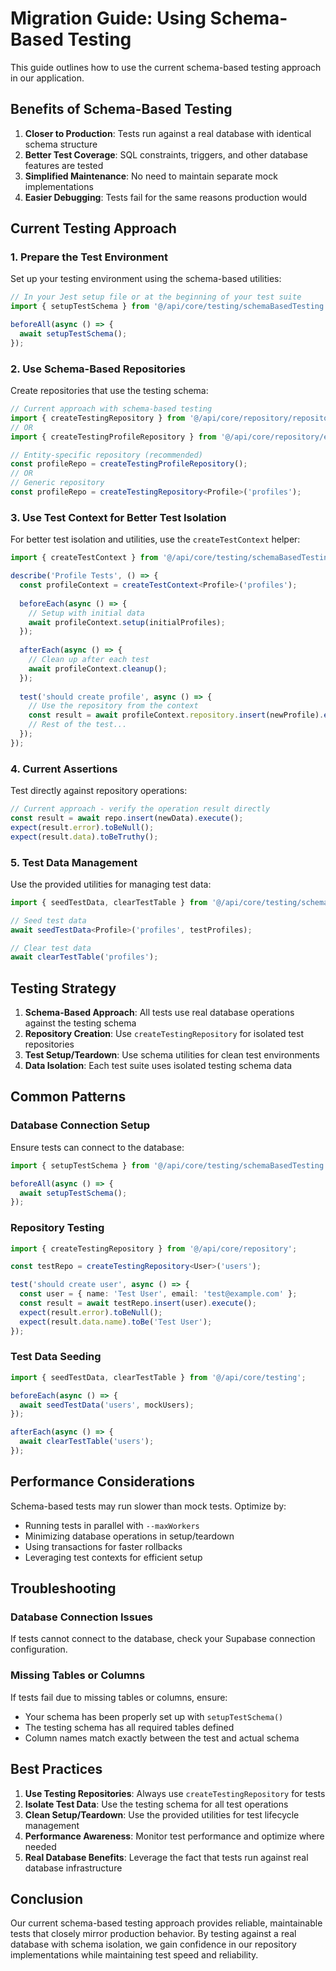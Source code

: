# Migration Guide: Using Schema-Based Testing

This guide outlines how to use the current schema-based testing approach in our application.

## Benefits of Schema-Based Testing

1. **Closer to Production**: Tests run against a real database with identical schema structure
2. **Better Test Coverage**: SQL constraints, triggers, and other database features are tested
3. **Simplified Maintenance**: No need to maintain separate mock implementations
4. **Easier Debugging**: Tests fail for the same reasons production would

## Current Testing Approach

### 1. Prepare the Test Environment

Set up your testing environment using the schema-based utilities:

```typescript
// In your Jest setup file or at the beginning of your test suite
import { setupTestSchema } from '@/api/core/testing/schemaBasedTesting';

beforeAll(async () => {
  await setupTestSchema();
});
```

### 2. Use Schema-Based Repositories

Create repositories that use the testing schema:

```typescript
// Current approach with schema-based testing
import { createTestingRepository } from '@/api/core/repository/repositoryFactory';
// OR
import { createTestingProfileRepository } from '@/api/core/repository/entities/factories/profileRepositoryFactory';

// Entity-specific repository (recommended)
const profileRepo = createTestingProfileRepository();
// OR
// Generic repository
const profileRepo = createTestingRepository<Profile>('profiles');
```

### 3. Use Test Context for Better Test Isolation

For better test isolation and utilities, use the `createTestContext` helper:

```typescript
import { createTestContext } from '@/api/core/testing/schemaBasedTesting';

describe('Profile Tests', () => {
  const profileContext = createTestContext<Profile>('profiles');
  
  beforeEach(async () => {
    // Setup with initial data
    await profileContext.setup(initialProfiles);
  });
  
  afterEach(async () => {
    // Clean up after each test
    await profileContext.cleanup();
  });
  
  test('should create profile', async () => {
    // Use the repository from the context
    const result = await profileContext.repository.insert(newProfile).execute();
    // Rest of the test...
  });
});
```

### 4. Current Assertions

Test directly against repository operations:

```typescript
// Current approach - verify the operation result directly
const result = await repo.insert(newData).execute();
expect(result.error).toBeNull();
expect(result.data).toBeTruthy();
```

### 5. Test Data Management

Use the provided utilities for managing test data:

```typescript
import { seedTestData, clearTestTable } from '@/api/core/testing/schemaBasedTesting';

// Seed test data
await seedTestData<Profile>('profiles', testProfiles);

// Clear test data
await clearTestTable('profiles');
```

## Testing Strategy

1. **Schema-Based Approach**: All tests use real database operations against the testing schema
2. **Repository Creation**: Use `createTestingRepository` for isolated test repositories
3. **Test Setup/Teardown**: Use schema utilities for clean test environments
4. **Data Isolation**: Each test suite uses isolated testing schema data

## Common Patterns

### Database Connection Setup

Ensure tests can connect to the database:

```typescript
import { setupTestSchema } from '@/api/core/testing/schemaBasedTesting';

beforeAll(async () => {
  await setupTestSchema();
});
```

### Repository Testing

```typescript
import { createTestingRepository } from '@/api/core/repository';

const testRepo = createTestingRepository<User>('users');

test('should create user', async () => {
  const user = { name: 'Test User', email: 'test@example.com' };
  const result = await testRepo.insert(user).execute();
  expect(result.error).toBeNull();
  expect(result.data.name).toBe('Test User');
});
```

### Test Data Seeding

```typescript
import { seedTestData, clearTestTable } from '@/api/core/testing';

beforeEach(async () => {
  await seedTestData('users', mockUsers);
});

afterEach(async () => {
  await clearTestTable('users');
});
```

## Performance Considerations

Schema-based tests may run slower than mock tests. Optimize by:
- Running tests in parallel with `--maxWorkers`
- Minimizing database operations in setup/teardown
- Using transactions for faster rollbacks
- Leveraging test contexts for efficient setup

## Troubleshooting

### Database Connection Issues

If tests cannot connect to the database, check your Supabase connection configuration.

### Missing Tables or Columns

If tests fail due to missing tables or columns, ensure:
- Your schema has been properly set up with `setupTestSchema()`
- The testing schema has all required tables defined
- Column names match exactly between the test and actual schema

## Best Practices

1. **Use Testing Repositories**: Always use `createTestingRepository` for tests
2. **Isolate Test Data**: Use the testing schema for all test operations
3. **Clean Setup/Teardown**: Use the provided utilities for test lifecycle management
4. **Performance Awareness**: Monitor test performance and optimize where needed
5. **Real Database Benefits**: Leverage the fact that tests run against real database infrastructure

## Conclusion

Our current schema-based testing approach provides reliable, maintainable tests that closely mirror production behavior. By testing against a real database with schema isolation, we gain confidence in our repository implementations while maintaining test speed and reliability.
